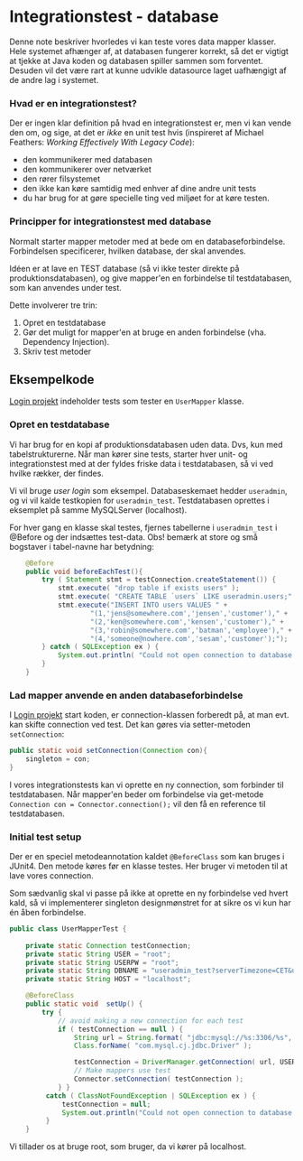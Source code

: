 # Integrationstest - database
Denne note beskriver hvorledes vi kan teste vores data mapper klasser. Hele systemet afhænger af, at databasen fungerer korrekt, så det er vigtigt at tjekke at Java koden og databasen spiller sammen som forventet. Desuden vil det være rart at kunne udvikle datasource laget uafhængigt af de andre lag i systemet.


### Hvad er en integrationstest?
Der er ingen klar definition på hvad en integrationstest er, men vi kan vende den om, og sige, at det er *ikke* en unit test hvis (inspireret af Michael Feathers: *Working Effectively With Legacy Code*):

* den kommunikerer med databasen
* den kommunikerer over netværket
* den rører filsystemet
* den ikke kan køre samtidig med enhver af dine andre unit tests
* du har brug for at gøre specielle ting ved miljøet for at køre testen.

### Principper for integrationstest med database
Normalt starter mapper metoder med at bede om en databaseforbindelse. Forbindelsen specificerer, hvilken database, der skal anvendes.

Idéen er at lave en TEST database (så vi ikke tester direkte på produktionsdatabasen), og give mapper'en en forbindelse til testdatabasen, som kan anvendes under test.  

Dette involverer tre trin:

1. Opret en testdatabase
2. Gør det muligt for mapper'en at bruge en anden forbindelse (vha. Dependency Injection). 
3. Skriv test metoder

## Eksempelkode
[Login projekt](https://github.com/raakostOnCph/Projektskabelon) indeholder tests som tester en `UserMapper` klasse.

### Opret en testdatabase
Vi har brug for en kopi af produktionsdatabasen uden data. Dvs, kun med tabelstrukturerne. Når man kører sine tests, starter hver unit- og integrationstest med at der fyldes friske data i testdatabasen, så vi ved hvilke rækker, der findes.

Vi vil bruge *user login* som eksempel. Databaseskemaet hedder `useradmin`, og vi vil kalde testkopien for `useradmin_test`. Testdatabasen oprettes i eksemplet på samme MySQLServer (localhost).

For hver gang en klasse skal testes, fjernes tabellerne i `useradmin_test` i @Before og der indsættes test-data. Obs! bemærk at store og små bogstaver i tabel-navne har betydning:

```java
    @Before
    public void beforeEachTest(){
        try ( Statement stmt = testConnection.createStatement()) {
            stmt.execute( "drop table if exists users" );
            stmt.execute( "CREATE TABLE `users` LIKE useradmin.users;" );
            stmt.execute("INSERT INTO users VALUES " +
                    "(1,'jens@somewhere.com','jensen','customer')," +
                    "(2,'ken@somewhere.com','kensen','customer')," +
                    "(3,'robin@somewhere.com','batman','employee')," +
                    "(4,'someone@nowhere.com','sesam','customer');");
        } catch ( SQLException ex ) {
            System.out.println( "Could not open connection to database: " + ex.getMessage() );
        }
    }
```

### Lad mapper anvende en anden databaseforbindelse 
I [Login projekt](https://github.com/raakostOnCph/Projektskabelon) start koden, er connection-klassen forberedt på, at man evt. kan skifte connection ved test. Det kan gøres via setter-metoden `setConnection`:

```java
public static void setConnection(Connection con){
	singleton = con;
}
```

I vores integrationstests kan vi oprette en ny connection, som forbinder til testdatabasen.
Når mapper'en beder om forbindelse via get-metode `Connection con = Connector.connection();` vil den få en reference til testdatabasen.

### Initial test setup
Der er en speciel metodeannotation kaldet `@BeforeClass` som kan bruges i JUnit4. Den metode køres før en klasse testes. Her bruger vi metoden til at lave vores connection.

Som sædvanlig skal vi passe på ikke at oprette en ny forbindelse ved hvert kald, så vi implementerer singleton designmønstret for at sikre os vi kun har én åben forbindelse.

```java
public class UserMapperTest {
    
	private static Connection testConnection;
    private static String USER = "root";
    private static String USERPW = "root";
    private static String DBNAME = "useradmin_test?serverTimezone=CET&useSSL=false";
    private static String HOST = "localhost";

    @BeforeClass
    public static void  setUp() {
        try {
            // avoid making a new connection for each test
            if ( testConnection == null ) {
                String url = String.format( "jdbc:mysql://%s:3306/%s", HOST, DBNAME );
                Class.forName( "com.mysql.cj.jdbc.Driver" );

                testConnection = DriverManager.getConnection( url, USER, USERPW );
                // Make mappers use test 
                Connector.setConnection( testConnection );
            } }
         catch ( ClassNotFoundException | SQLException ex ) {
             testConnection = null;
             System.out.println("Could not open connection to database: " + ex.getMessage());
         }
    }
```

Vi tillader os at bruge root, som bruger, da vi kører på localhost.
